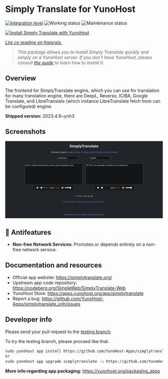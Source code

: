 <!--
N.B.: This README was automatically generated by https://github.com/YunoHost/apps/tree/master/tools/README-generator
It shall NOT be edited by hand.
-->

# Simply Translate for YunoHost

[![Integration level](https://dash.yunohost.org/integration/simplytranslate.svg)](https://dash.yunohost.org/appci/app/simplytranslate) ![Working status](https://ci-apps.yunohost.org/ci/badges/simplytranslate.status.svg) ![Maintenance status](https://ci-apps.yunohost.org/ci/badges/simplytranslate.maintain.svg)

[![Install Simply Translate with YunoHost](https://install-app.yunohost.org/install-with-yunohost.svg)](https://install-app.yunohost.org/?app=simplytranslate)

*[Lire ce readme en français.](./README_fr.md)*

> *This package allows you to install Simply Translate quickly and simply on a YunoHost server.
If you don't have YunoHost, please consult [the guide](https://yunohost.org/#/install) to learn how to install it.*

## Overview

The frontend for SimplyTranslate engine, which you can use for translation for many translation engine, there are DeepL, Reverso, ICIBA, Google Translate, and LibreTranslate (which instance LibreTranslate fetch from can be configured) engine.

**Shipped version:** 2023.4.9~ynh3

## Screenshots

![Screenshot of Simply Translate](./doc/screenshots/st_id-en.png)

## :red_circle: Antifeatures

- **Non-free Network Services**: Promotes or depends entirely on a non-free network service.

## Documentation and resources

* Official app website: <https://simplytranslate.org/>
* Upstream app code repository: <https://codeberg.org/SimpleWeb/SimplyTranslate-Web>
* YunoHost Store: <https://apps.yunohost.org/app/simplytranslate>
* Report a bug: <https://github.com/YunoHost-Apps/simplytranslate_ynh/issues>

## Developer info

Please send your pull request to the [testing branch](https://github.com/YunoHost-Apps/simplytranslate_ynh/tree/testing).

To try the testing branch, please proceed like that.

``` bash
sudo yunohost app install https://github.com/YunoHost-Apps/simplytranslate_ynh/tree/testing --debug
or
sudo yunohost app upgrade simplytranslate -u https://github.com/YunoHost-Apps/simplytranslate_ynh/tree/testing --debug
```

**More info regarding app packaging:** <https://yunohost.org/packaging_apps>
